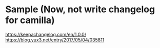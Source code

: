 # Sample (Now, not write changelog for camilla)
https://keepachangelog.com/en/1.0.0/
https://blog.yux3.net/entry/2017/05/04/035811